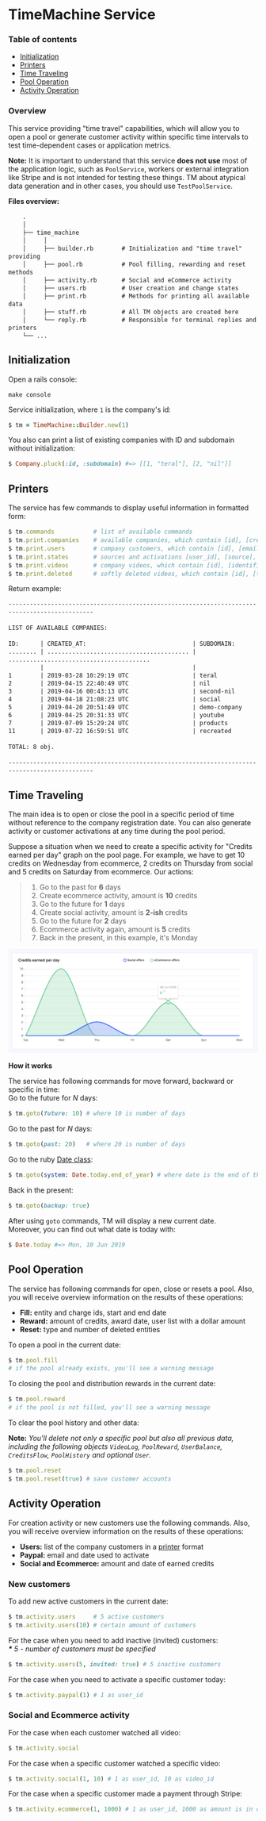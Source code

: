 # TimeMachine Service

### Table of contents

* [Initialization](#initialization)
* [Printers](#printers)
* [Time Traveling](#time-traveling)
* [Pool Operation](#pool-operation)
* [Activity Operation](#activity-operation)

### Overview

This service providing "time travel" capabilities, which will allow you to open a pool or generate customer activity within specific time intervals to test time-dependent cases or application metrics.

**Note:** It is important to understand that this service **does not use** most of the application logic, such as `PoolService`, workers or external integration like Stripe and is not intended for testing these things. TM about atypical data generation and in other cases, you should use `TestPoolService`.

**Files overview:**

```
    .
    │
    ├── time_machine
    │     │
    │     ├── builder.rb        # Initialization and "time travel" providing
    │     ├── pool.rb           # Pool filling, rewarding and reset methods
    │     ├── activity.rb       # Social and eCommerce activity
    │     ├── users.rb          # User creation and change states
    │     ├── print.rb          # Methods for printing all available data
    │     ├── stuff.rb          # All TM objects are created here
    │     └── reply.rb          # Responsible for terminal replies and printers
    └── ...
```

## Initialization

Open a rails console:

```
make console
```

Service initialization, where `1` is the company's id:

```ruby
$ tm = TimeMachine::Builder.new(1)
```

You also can print a list of existing companies with ID and subdomain without initialization:

```ruby
$ Company.pluck(:id, :subdomain) #=> [[1, "teral"], [2, "nil"]]
```

## Printers

The service has few commands to display useful information in formatted form:

```ruby
$ tm.commands           # list of available commands
$ tm.print.companies    # available companies, which contain [id], [created_at], [subdomain]
$ tm.print.users        # company customers, which contain [id], [email], [full_name]
$ tm.print.states       # sources and activations [user_id], [source], [activated_at], [paypal]
$ tm.print.videos       # company videos, which contain [id], [identifier], [title]
$ tm.print.deleted      # softly deleted videos, which contain [id], [title], [deleted_at]
```
Return example:

```
----------------------------------------------------------------------------------------------

LIST OF AVAILABLE COMPANIES:

ID:      | CREATED_AT:                              | SUBDOMAIN:                              
........ | ........................................ | ........................................
         |                                          |                                         
1        | 2019-03-28 10:29:19 UTC                  | teral                                   
2        | 2019-04-15 22:40:49 UTC                  | nil                                     
3        | 2019-04-16 00:43:13 UTC                  | second-nil                              
4        | 2019-04-18 21:08:23 UTC                  | social                                  
5        | 2019-04-20 20:51:49 UTC                  | demo-company                            
6        | 2019-04-25 20:31:33 UTC                  | youtube                                 
7        | 2019-07-09 15:29:24 UTC                  | products                                
11       | 2019-07-22 16:59:51 UTC                  | recreated                               

TOTAL: 8 obj.

----------------------------------------------------------------------------------------------
```

## Time Traveling

The main idea is to open or close the pool in a specific period of time without reference to the company registration date. You can also generate activity or customer activations at any time during the pool period.

Suppose a situation when we need to create a specific activity for "Credits earned per day" graph on the pool page. For example, we have to get 10 credits on Wednesday from ecommerce, 2 credits on Thursday from social and 5 credits on Saturday from ecommerce. Our actions:

> 1. Go to the past for **6** days
> 2. Create ecommerce activity, amount is **10** credits
> 3. Go to the future for **1** days
> 4. Create social activity, amount is **2-ish** credits
> 5. Go to the future for **2** days
> 6. Ecommerce activity again, amount is **5** credits
> 7. Back in the present, in this example, it's Monday

![TimeMachine](./images/time_machine.png)

**How it works**

The service has following commands for move forward, backward or specific in time:<br>
Go to the future for _N_ days:

```ruby
$ tm.goto(future: 10) # where 10 is number of days
```

Go to the past for _N_ days:

```ruby
$ tm.goto(past: 20)   # where 20 is number of days
```

Go to the ruby [Date class](https://ruby-doc.org/stdlib-2.4.1/libdoc/date/rdoc/Date.html):

```ruby
$ tm.goto(system: Date.today.end_of_year) # where date is the end of this year
```

Back in the present:

```ruby
$ tm.goto(backup: true)
```

After using `goto` commands, TM will display a new current date.<br> Moreover, you can find out what date is today with:

```ruby
$ Date.today #=> Mon, 10 Jun 2019
```

## Pool Operation

The service has following commands for open, close or resets a pool. Also, you will receive overview information on the results of these operations:

* **Fill:** entity and charge ids, start and end date
* **Reward:** amount of credits, award date, user list with a dollar amount
* **Reset:** type and number of deleted entities

To open a pool in the current date:

```ruby
$ tm.pool.fill
# if the pool already exists, you'll see a warning message
```

To closing the pool and distribution rewards in the current date:

```ruby
$ tm.pool.reward
# if the pool is not filled, you'll see a warning message 
```

To clear the pool history and other data:

**Note:** _You'll delete not only a specific pool but also all previous data, including the following objects `VideoLog`, `PoolReward`, `UserBalance`, `CreditsFlow`, `PoolHistory` and optional `User`._

```ruby
$ tm.pool.reset
$ tm.pool.reset(true) # save customer accounts
```

## Activity Operation

For creation activity or new customers use the following commands. Also, you will receive overview information on the results of these operations:

* **Users:** list of the company customers in a [printer](#printers) format
* **Paypal:** email and date used to activate
* **Social and Ecommerce:** amount and date of earned credits

### New customers

To add new active customers in the current date:

```ruby
$ tm.activity.users     # 5 active customers
$ tm.activity.users(10) # certain amount of customers
```

For the case when you need to add inactive (invited) customers:<br>
_**\*** 5 - number of customers must be specified_

```ruby
$ tm.activity.users(5, invited: true) # 5 inactive customers
```

For the case when you need to activate a specific customer today:

```ruby
$ tm.activity.paypal(1) # 1 as user_id
```

### Social and Ecommerce activity

For the case when each customer watched all video:

```ruby
$ tm.activity.social
```

For the case when a specific customer watched a specific video:

```ruby
$ tm.activity.social(1, 10) # 1 as user_id, 10 as video_id
```

For the case when a specific customer made a payment through Stripe:

```ruby
$ tm.activity.ecommerce(1, 1000) # 1 as user_id, 1000 as amount is in cents
```

